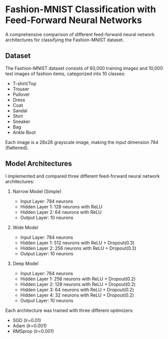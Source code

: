 # Fashion-MNIST Classification with Feed-Forward Neural Networks

A comprehensive comparison of different feed-forward neural network architectures for classifying the Fashion-MNIST dataset.

## Dataset
The Fashion-MNIST dataset consists of 60,000 training images and 10,000 test images of fashion items, categorized into 10 classes:
- T-shirt/Top
- Trouser
- Pullover
- Dress
- Coat
- Sandal
- Shirt
- Sneaker
- Bag
- Ankle Boot

Each image is a 28x28 grayscale image, making the input dimension 784 (flattened).

## Model Architectures
I implemented and compared three different feed-forward neural network architectures:

1. Narrow Model (Simple)
   - Input Layer: 784 neurons
   - Hidden Layer 1: 128 neurons with ReLU
   - Hidden Layer 2: 64 neurons with ReLU
   - Output Layer: 10 neurons

2. Wide Model
   - Input Layer: 784 neurons
   - Hidden Layer 1: 512 neurons with ReLU + Dropout(0.3)
   - Hidden Layer 2: 256 neurons with ReLU + Dropout(0.3)
   - Output Layer: 10 neurons

3. Deep Model
   - Input Layer: 784 neurons
   - Hidden Layer 1: 256 neurons with ReLU + Dropout(0.2)
   - Hidden Layer 2: 128 neurons with ReLU + Dropout(0.2)
   - Hidden Layer 3: 64 neurons with ReLU + Dropout(0.2)
   - Hidden Layer 4: 32 neurons with ReLU + Dropout(0.2)
   - Output Layer: 10 neurons

Each architecture was trained with three different optimizers:
- SGD (lr=0.01)
- Adam (lr=0.001)
- RMSprop (lr=0.001)
